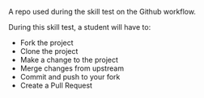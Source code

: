 A repo used during the skill test on the Github workflow.

During this skill test, a student will have to:
* Fork the project
* Clone the project
* Make a change to the project
* Merge changes from upstream
* Commit and push to your fork
* Create a Pull Request
